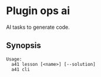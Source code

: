 # Plugin ops ai

AI tasks to generate code.

## Synopsis

```text
Usage:
  a41 lesson [<name>] [--solution]
  a41 cli
```

